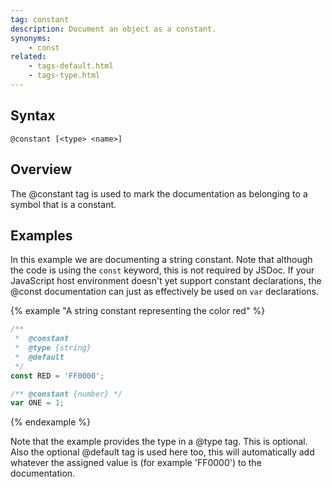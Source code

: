 ```yaml
---
tag: constant
description: Document an object as a constant.
synonyms:
    - const
related:
    - tags-default.html
    - tags-type.html
---
```


## Syntax

`@constant [<type> <name>]`


## Overview

The @constant tag is used to mark the documentation as belonging to a symbol that is a constant.


## Examples

In this example we are documenting a string constant. Note that although the code is using the
`const` keyword, this is not required by JSDoc. If your JavaScript host environment doesn't yet
support constant declarations, the @const documentation can just as effectively be used on `var`
declarations.

{% example "A string constant representing the color red" %}

```js
/**
 *  @constant
 *  @type {string}
 *  @default
 */
const RED = 'FF0000';

/** @constant {number} */
var ONE = 1;
```
{% endexample %}

Note that the example provides the type in a @type tag. This is optional. Also the optional
@default tag is used here too, this will automatically add whatever the assigned value is (for
example 'FF0000') to the documentation.

